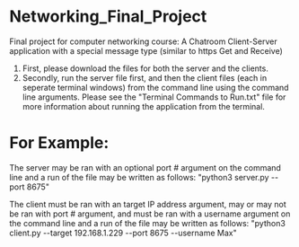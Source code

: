# Networking_Final_Project
Final project for computer networking course: A Chatroom Client-Server application with a special message type (similar to https Get and Receive)

1. First, please download the files for both the server and the clients.
2. Secondly, run the server file first, and then the client files (each in seperate terminal windows) from the command line using the command line arguments. Please see the "Terminal Commands to Run.txt" file for more information about running the application from the terminal.

# For Example: 
The server may be ran with an optional port # argument on the command line and a run of the file may be written as follows: "python3 server.py --port 8675"

The client must be ran with an target IP address argument, may or may not be ran with port # argument, and must be ran with a username argument on the command line and a run of the file may be written as follows: "python3 client.py --target 192.168.1.229 --port 8675 --username Max"


